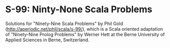 
# S-99: Ninty-None Scala Problems

Solutions for "Ninety-Nine Scala Problems" by Phil Gold (http://aperiodic.net/phil/scala/s-99/),
which is a Scala oriented adaptation of "Ninety-Nine Prolog Problems" by Werner Hett at the 
Berne University of Applied Sciences in Berne, Switzerland.




